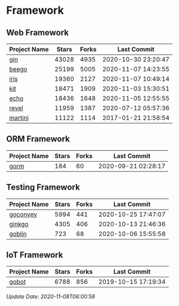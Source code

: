 # Framework

## Web Framework
| Project Name | Stars | Forks | Last Commit |
| ------------ | ----- | ----- | ----------- |
| [gin](https://github.com/gin-gonic/gin) | 43028 | 4935 | 2020-10-30 23:20:47 |
| [beego](https://github.com/astaxie/beego) | 25199 | 5005 | 2020-11-07 14:23:55 |
| [iris](https://github.com/kataras/iris) | 19360 | 2127 | 2020-11-07 10:49:14 |
| [kit](https://github.com/go-kit/kit) | 18471 | 1909 | 2020-11-03 15:30:51 |
| [echo](https://github.com/labstack/echo) | 18436 | 1648 | 2020-11-05 12:55:55 |
| [revel](https://github.com/revel/revel) | 11959 | 1387 | 2020-07-12 05:57:36 |
| [martini](https://github.com/go-martini/martini) | 11122 | 1114 | 2017-01-21 21:58:54 |

## ORM Framework
| Project Name | Stars | Forks | Last Commit |
| ------------ | ----- | ----- | ----------- |
| [gorm](https://github.com/jinzhu/gorm) | 184 | 60 | 2020-09-21 02:28:17 |

## Testing Framework
| Project Name | Stars | Forks | Last Commit |
| ------------ | ----- | ----- | ----------- |
| [goconvey](https://github.com/smartystreets/goconvey) | 5994 | 441 | 2020-10-25 17:47:07 |
| [ginkgo](https://github.com/onsi/ginkgo) | 4305 | 406 | 2020-10-13 21:46:36 |
| [goblin](https://github.com/franela/goblin) | 723 | 68 | 2020-10-06 15:55:58 |

## IoT Framework
| Project Name | Stars | Forks | Last Commit |
| ------------ | ----- | ----- | ----------- |
| [gobot](https://github.com/hybridgroup/gobot) | 6788 | 856 | 2019-10-15 17:19:34 |

*Update Date: 2020-11-08T06:00:58*